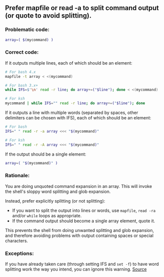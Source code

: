 ## Prefer mapfile or read -a to split command output (or quote to avoid splitting).

### Problematic code:

```sh
array=( $(mycommand) )
```

### Correct code:

If it outputs multiple lines, each of which should be an element:

```sh
# For bash 4.x
mapfile -t array < <(mycommand)

# For bash 3.x+
while IFS=$'\n' read -r line; do array+=("$line"); done < <(mycommand)

# For ksh
mycommand | while IFS="" read -r line; do array+=("$line"); done
```

If it outputs a line with multiple words (separated by spaces, other delimiters can be chosen with IFS), each of which should be an element:

```sh
# For bash
IFS=" " read -r -a array <<< "$(mycommand)"

# For ksh
IFS=" " read -r -A array <<< "$(mycommand)"
```

If the output should be a single element:

```sh
array=( "$(mycommand)" )
```

### Rationale:

You are doing unquoted command expansion in an array. This will invoke the shell's sloppy word splitting and glob expansion.

Instead, prefer explicitly splitting (or not splitting):

* If you want to split the output into lines or words, use `mapfile`, `read -ra` and/or `while` loops as appropriate.
* If the command output should become a single array element, quote it.

This prevents the shell from doing unwanted splitting and glob expansion, and therefore avoiding problems with output containing spaces or special characters.

### Exceptions:

If you have already taken care (through setting IFS and `set -f`) to have word splitting work the way you intend, you can ignore this warning.
[Source](https://github.com/koalaman/shellcheck/wiki/SC2207)

